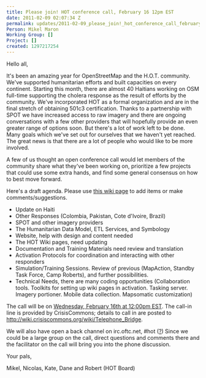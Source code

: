 ```yaml
---
title: Please join! HOT conference call, February 16 12pm EST
date: 2011-02-09 02:07:34 Z
permalink: updates/2011-02-09_please_join!_hot_conference_call_february_16_12pm_est
Person: Mikel Maron
Working Group: []
Project: []
created: 1297217254
---
```


<p>Hello all,</p><p>It's been an amazing year for OpenStreetMap and the H.O.T. community. We've supported humanitarian efforts and built capacities on every continent. Starting this month, there are almost 40 Haitians working on OSM full-time supporting the cholera response as the result of efforts by the community. We've incorporated HOT as a formal organization and are in the final stretch of obtaining 501c3 certification. Thanks to a partnership with SPOT we have increased access to raw imagery and there are ongoing conversations with a few other providers that will hopefully provide an even greater range of options soon. But there's a lot of work left to be done. Many goals which we've set out for ourselves that we haven't yet reached. The great news is that there are a lot of people who would like to be more involved.</p><p>A few of us thought an open conference call would let members of the community share what they've been working on, prioritize a few projects that could use some extra hands, and find some general consensus on how to best move forward.</p><p>Here's a draft agenda. Please use <a href="http://wiki.openstreetmap.org/w/index.php?title=Humanitarian_OSM_Team/February2011ConfCall">this wiki page</a> to add items or make comments/suggestions.</p><ul><li>Update on Haiti</li><li>Other Responses (Colombia, Pakistan, Cote d'Ivoire, Brazil)</li><li>SPOT and other imagery providers</li><li>The Humanitarian Data Model, ETL Services, and Symbology</li><li>Website, help with design and content needed</li><li>The HOT Wiki pages, need updating</li><li>Documentation and Training Materials need review and translation</li><li>Activation Protocols for coordination and interacting with other responders</li><li>Simulation/Training Sessions. Review of previous (MapAction, Standby Task Force, Camp Roberts), and further possibilities.</li><li>Technical Needs, there are many coding opportunities (Collaboration tools. Toolkits for setting up wiki pages in activation. Tasking server. Imagery portioner. Mobile data collection. Mapsomatic customization)</li></ul><p>The call will be on <a title="See times around the world" href="http://www.timeanddate.com/worldclock/fixedtime.html?day=16&amp;month=2&amp;year=2011&amp;hour=12&amp;min=0&amp;sec=0&amp;p1=709">Wednesday, February 16th at 12:00pm EST</a>. The call-in line is provided by CrisisCommons; details to call in are posted to <a href="http://wiki.crisiscommons.org/wiki/Telephone_Bridge">http://wiki.crisiscommons.org/wiki/Telephone_Bridge</a>.</p><p>We will also have open a back channel on irc.oftc.net, #hot (<a title="about IRC" href="http://wiki.openstreetmap.org/wiki/IRC#IRC">?</a>) Since we could be a large group on the call, direct questions and comments there and the facilitator on the call will bring you into the phone discussion.</p><p>Your pals,</p><p>Mikel, Nicolas, Kate, Dane and Robert (HOT Board)</p>
